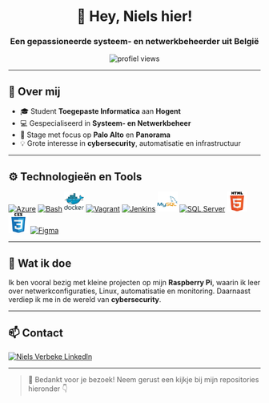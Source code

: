 <h1 align="center">👋 Hey, Niels hier!</h1>
<h3 align="center">Een gepassioneerde systeem- en netwerkbeheerder uit België</h3>

<p align="center">
  <img src="https://komarev.com/ghpvc/?username=jefdoberman&label=Profielweergaven&color=0e75b6&style=flat" alt="profiel views"/>
</p>

---

## 🧑 Over mij

- 🎓 Student **Toegepaste Informatica** aan **Hogent**
- 💻 Gespecialiseerd in **Systeem- en Netwerkbeheer**
- 📍 Stage met focus op **Palo Alto** en **Panorama**
- 💡 Grote interesse in **cybersecurity**, automatisatie en infrastructuur

---

## ⚙️ Technologieën en Tools

<p align="left">
  <a href="https://azure.microsoft.com/" target="_blank"><img src="https://www.vectorlogo.zone/logos/microsoft_azure/microsoft_azure-icon.svg" alt="Azure" width="40" height="40"/></a>
  <a href="https://www.gnu.org/software/bash/" target="_blank"><img src="https://www.vectorlogo.zone/logos/gnu_bash/gnu_bash-icon.svg" alt="Bash" width="40" height="40"/></a>
  <a href="https://www.docker.com/" target="_blank"><img src="https://raw.githubusercontent.com/devicons/devicon/master/icons/docker/docker-original-wordmark.svg" alt="Docker" width="40" height="40"/></a>
  <a href="https://www.vagrantup.com/" target="_blank"><img src="https://www.vectorlogo.zone/logos/vagrantup/vagrantup-icon.svg" alt="Vagrant" width="40" height="40"/></a>
  <a href="https://www.jenkins.io/" target="_blank"><img src="https://www.vectorlogo.zone/logos/jenkins/jenkins-icon.svg" alt="Jenkins" width="40" height="40"/></a>
  <a href="https://www.mysql.com/" target="_blank"><img src="https://raw.githubusercontent.com/devicons/devicon/master/icons/mysql/mysql-original-wordmark.svg" alt="MySQL" width="40" height="40"/></a>
  <a href="https://www.microsoft.com/en-us/sql-server" target="_blank"><img src="https://www.svgrepo.com/show/303229/microsoft-sql-server-logo.svg" alt="SQL Server" width="40" height="40"/></a>
  <a href="https://www.w3schools.com/html/" target="_blank"><img src="https://raw.githubusercontent.com/devicons/devicon/master/icons/html5/html5-original-wordmark.svg" alt="HTML" width="40" height="40"/></a>
  <a href="https://www.w3schools.com/css/" target="_blank"><img src="https://raw.githubusercontent.com/devicons/devicon/master/icons/css3/css3-original-wordmark.svg" alt="CSS" width="40" height="40"/></a>
  <a href="https://www.figma.com/" target="_blank"><img src="https://www.vectorlogo.zone/logos/figma/figma-icon.svg" alt="Figma" width="40" height="40"/></a>
</p>

---

## 🌱 Wat ik doe

Ik ben vooral bezig met kleine projecten op mijn **Raspberry Pi**, waarin ik leer over netwerkconfiguraties, Linux, automatisatie en monitoring. Daarnaast verdiep ik me in de wereld van **cybersecurity**.

---

## 📫 Contact

<p align="left">
  <a href="https://www.linkedin.com/in/niels-verbeke-b41256269" target="_blank">
    <img src="https://raw.githubusercontent.com/rahuldkjain/github-profile-readme-generator/master/src/images/icons/Social/linked-in-alt.svg" alt="Niels Verbeke LinkedIn" height="30" width="40" />
  </a>
</p>

---

> 🚀 Bedankt voor je bezoek! Neem gerust een kijkje bij mijn repositories hieronder 👇
